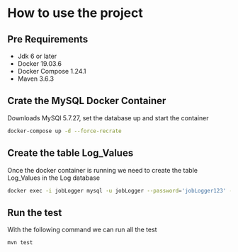 # How to use the project

## Pre Requirements
- Jdk 6 or later
- Docker 19.03.6
- Docker Compose 1.24.1
- Maven 3.6.3

## Crate the MySQL Docker Container

Downloads MySQl 5.7.27, set the database up and start the container
```bash
docker-compose up -d --force-recrate
```

## Create the table Log_Values

Once the docker container is running we need to create the table Log_Values in the Log database 

```bash
docker exec -i jobLogger mysql -u jobLogger --password='jobLogger123' --database='log' < ./createTableLogValues.sql 
```

## Run the test

With the following command we can run all the test
```bash
mvn test
```



